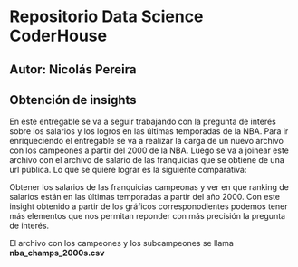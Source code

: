 # Repositorio Data Science CoderHouse 
## Autor: Nicolás Pereira
## Obtención de insights

En este entregable se va a seguir trabajando con la pregunta de interés sobre los salarios y los logros en las últimas temporadas de la NBA.
Para ir enriqueciendo el entregable se va a realizar la carga de un nuevo archivo con los campeones a partir del 2000 de la NBA.
Luego se va a joinear este archivo con el archivo de salario de las franquicias que se obtiene de una url pública.
Lo que se quiere lograr es la siguiente comparativa:

Obtener los salarios de las franquicias campeonas y ver en que ranking de salarios están en las últimas temporadas a partir del año 2000.
Con este insight obtenido a partir de los gráficos corresponodientes podemos tener más elementos que nos permitan reponder con más precisión la pregunta de interés.

El archivo con los campeones y los subcampeones se llama **nba_champs_2000s.csv**
